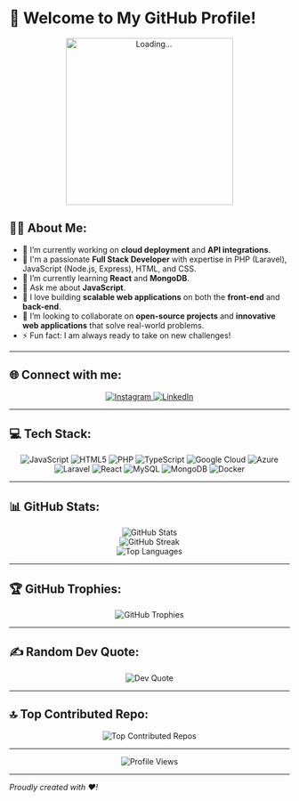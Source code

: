 # 💫 Welcome to My GitHub Profile!

<p align="center">
  <img src="[https://media.giphy.com/media/3ov9jExd1iNf2wHZhW/giphy.gif](https://media.giphy.com/media/1nR9ZjDe8xjrgYk8wI/giphy.gif)" alt="Loading..." width="300">
</p>

## 👨‍💻 About Me:
- 🔭 I’m currently working on **cloud deployment** and **API integrations**.<br>
- 💼 I'm a passionate **Full Stack Developer** with expertise in PHP (Laravel), JavaScript (Node.js, Express), HTML, and CSS.<br>
- 🌱 I’m currently learning **React** and **MongoDB**.<br>
- 💬 Ask me about **JavaScript**.<br>
- 👀 I love building **scalable web applications** on both the **front-end** and **back-end**.<br>
- 💞️ I’m looking to collaborate on **open-source projects** and **innovative web applications** that solve real-world problems.<br>
- ⚡ Fun fact: I am always ready to take on new challenges!<br>

---

## 🌐 Connect with me:
<p align="center">
  <a href="https://instagram.com/st_atkins?igsh=ZTQ3YTZmZnRnNXRu" target="_blank">
    <img src="https://img.shields.io/badge/Instagram-%23E4405F.svg?style=for-the-badge&logo=Instagram&logoColor=white" alt="Instagram">
  </a>
  <a href="https://linkedin.com/in/steve-musyoka-506826288/" target="_blank">
    <img src="https://img.shields.io/badge/LinkedIn-%230077B5.svg?style=for-the-badge&logo=LinkedIn&logoColor=white" alt="LinkedIn">
  </a>
</p>

---

## 💻 Tech Stack:
<p align="center">
  <img src="https://img.shields.io/badge/javascript-%23323330.svg?style=for-the-badge&logo=javascript&logoColor=%23F7DF1E" alt="JavaScript">
  <img src="https://img.shields.io/badge/html5-%23E34F26.svg?style=for-the-badge&logo=html5&logoColor=white" alt="HTML5">
  <img src="https://img.shields.io/badge/php-%23777BB4.svg?style=for-the-badge&logo=php&logoColor=white" alt="PHP">
  <img src="https://img.shields.io/badge/typescript-%23007ACC.svg?style=for-the-badge&logo=typescript&logoColor=white" alt="TypeScript">
  <img src="https://img.shields.io/badge/GoogleCloud-%234285F4.svg?style=for-the-badge&logo=google-cloud&logoColor=white" alt="Google Cloud">
  <img src="https://img.shields.io/badge/azure-%230072C6.svg?style=for-the-badge&logo=microsoftazure&logoColor=white" alt="Azure">
  <br>
  <img src="https://img.shields.io/badge/laravel-%23FF2D20.svg?style=for-the-badge&logo=laravel&logoColor=white" alt="Laravel">
  <img src="https://img.shields.io/badge/react-%2320232a.svg?style=for-the-badge&logo=react&logoColor=%2361DAFB" alt="React">
  <img src="https://img.shields.io/badge/mysql-%234479A1.svg?style=for-the-badge&logo=mysql&logoColor=white" alt="MySQL">
  <img src="https://img.shields.io/badge/mongodb-%234ea94b.svg?style=for-the-badge&logo=mongodb&logoColor=white" alt="MongoDB">
  <img src="https://img.shields.io/badge/docker-%230db7ed.svg?style=for-the-badge&logo=docker&logoColor=white" alt="Docker">
</p>

---

## 📊 GitHub Stats:
<p align="center">
  <img src="https://github-readme-stats.vercel.app/api?username=Musyoka2020-eng&theme=neon&hide_border=false&include_all_commits=true&count_private=false" alt="GitHub Stats">
  <br>
  <img src="https://github-readme-streak-stats.herokuapp.com/?user=Musyoka2020-eng&theme=neon&hide_border=false" alt="GitHub Streak">
  <br>
  <img src="https://github-readme-stats.vercel.app/api/top-langs/?username=Musyoka2020-eng&theme=neon&hide_border=false&include_all_commits=true&count_private=false&layout=compact" alt="Top Languages">
</p>

---

## 🏆 GitHub Trophies:
<p align="center">
  <img src="https://github-profile-trophy.vercel.app/?username=Musyoka2020-eng&theme=radical&no-frame=false&no-bg=true&margin-w=4" alt="GitHub Trophies">
</p>

---

## ✍️ Random Dev Quote:
<p align="center">
  <img src="https://quotes-github-readme.vercel.app/api?type=vertical&theme=gruvbox" alt="Dev Quote">
</p>

---

## 🔝 Top Contributed Repo:
<p align="center">
  <img src="https://github-contributor-stats.vercel.app/api?username=Musyoka2020-eng&limit=5&theme=cobalt2&combine_all_yearly_contributions=true" alt="Top Contributed Repos">
</p>

---

<p align="center">
  <img src="https://visitcount.itsvg.in/api?id=Musyoka2020-eng&icon=1&color=9" alt="Profile Views">
</p>

---

*Proudly created with ❤️!*
